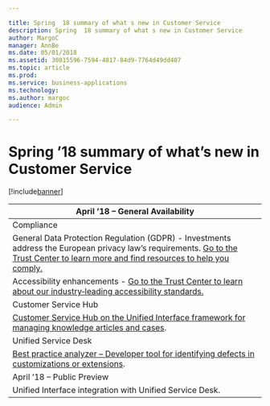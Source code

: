 ```yaml
---

title: Spring  18 summary of what s new in Customer Service
description: Spring  18 summary of what s new in Customer Service
author: MargoC
manager: AnnBe
ms.date: 05/01/2018
ms.assetid: 30015596-7594-4817-84d9-7764d49dd407
ms.topic: article
ms.prod: 
ms.service: business-applications
ms.technology: 
ms.author: margoc
audience: Admin

---
```

#  Spring ’18 summary of what’s new in Customer Service




[!include[banner](../../includes/banner.md)]

| April ’18 – General Availability                                                                                                                                                                                                                              |
|---------------------------------------------------------------------------------------------------------------------------------------------------------------------------------------------------------------------------------------------------------------|
| Compliance                                                                                                                                                                                                                                                    |
| General Data Protection Regulation (GDPR) - Investments address the European privacy law’s requirements. [Go to the Trust Center to learn more and find resources to help you comply.](https://www.microsoft.com/en-us/TrustCenter/Privacy/gdpr/default.aspx) |
| Accessibility enhancements - [Go to the Trust Center to learn about our industry‑leading accessibility standards.](https://www.microsoft.com/en-us/trustcenter/compliance/accessibility)                                                                      |
| Customer Service Hub                                                                                                                                                                                                                                          |
| [Customer Service Hub on the Unified Interface framework for managing knowledge articles and cases](customer-service-hub-efficient-case-resolution.md).                                                                                                                                  |
| Unified Service Desk                                                                                                                                                                                                                                          |
| [Best practice analyzer – Developer tool for identifying defects in customizations or extensions](unified-service-desk-enhancements.md).                                                                                                                                  |
| April ’18 – Public Preview                                                                                                                                                                                                                                    |
| Unified Interface integration with Unified Service Desk.                                                                                                                                                                                                      |
